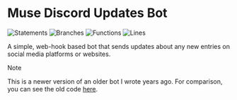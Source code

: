 # Muse Discord Updates Bot

![Statements](https://img.shields.io/badge/statements-58.03%25-red.svg?style=flat)
![Branches](https://img.shields.io/badge/branches-74.56%25-red.svg?style=flat)
![Functions](https://img.shields.io/badge/functions-75.8%25-red.svg?style=flat)
![Lines](https://img.shields.io/badge/lines-58.03%25-red.svg?style=flat)

A simple, web-hook based bot that sends updates about any new entries on social media platforms or websites.

> [!NOTE]  
> This is a newer version of an older bot I wrote years ago. For comparison, you can see the old code [here](https://github.com/ncla/muse-data-bank).
